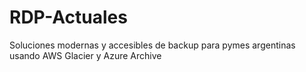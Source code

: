 # RDP-Actuales
Soluciones modernas y accesibles de backup para pymes argentinas usando AWS Glacier y Azure Archive
